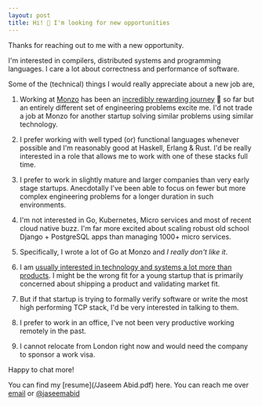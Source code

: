 ```yaml
---
layout: post
title: Hi! 👋 I'm looking for new opportunities
---
```


Thanks for reaching out to me with a new opportunity.

I'm interested in compilers, distributed systems and programming languages. I
care a lot about correctness and performance of software.

Some of the (technical) things I would really appreciate about a new job are,

1. Working at [Monzo](https://monzo.com) has been an [incredibly rewarding
   journey][monzo blog] 🚀 so far but an entirely different set of engineering
   problems excite me. I'd not trade a job at Monzo for another startup solving
   similar problems using similar technology.

1. I prefer working with well typed (or) functional languages whenever possible
   and I'm reasonably good at Haskell, Erlang & Rust. I'd be really interested
   in a role that allows me to work with one of these stacks full time.

1. I prefer to work in slightly mature and larger companies than very early
   stage startups. Anecdotally I've been able to focus on fewer but more complex
   engineering problems for a longer duration in such environments.

1. I'm not interested in Go, Kubernetes, Micro services and most of recent cloud
   native buzz. I'm far more excited about scaling robust old school Django +
   PostgreSQL apps than managing 1000+ micro services.

1. Specifically, I wrote a lot of Go at Monzo and *I really don't like it*.

1. I am [usually interested in technology and systems a lot more than
   products][why]. I might be the wrong fit for a young startup that is
   primarily concerned about shipping a product and validating market fit.

1. But if that startup is trying to formally verify software or write the most
   high performing TCP stack, I'd be very interested in talking to them.

1. I prefer to work in an office, I've not been very productive working remotely
   in the past.

1. I cannot relocate from London right now and would need the company to sponsor
   a work visa.


Happy to chat more!

You can find my [resume](/Jaseem Abid.pdf) here. You can reach me over
[email](mailto:jaseemabid@gmail.com) or <i class="fab fa-twitter"></i>
[@jaseemabid](https://twitter.com/jaseemabid)

[monzo blog]: /2019/01/13/monzo.html
[why]:        /2019/10/25/why.html
